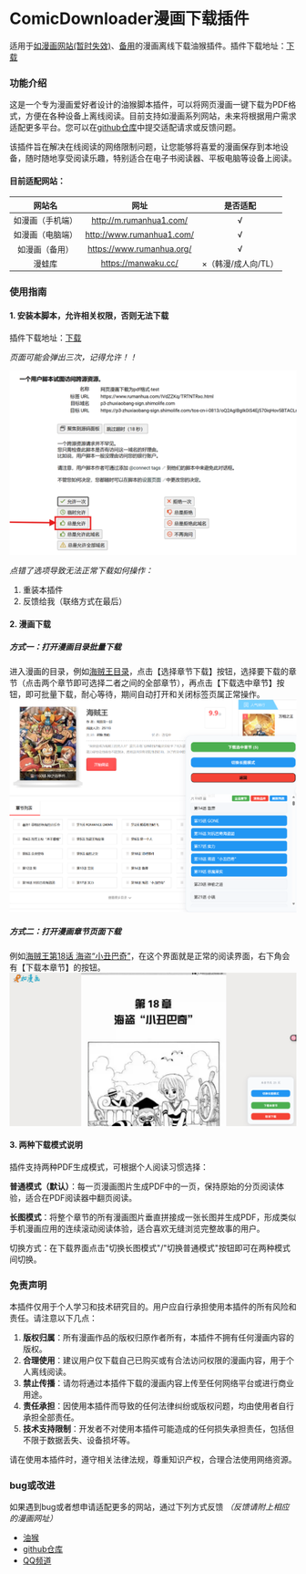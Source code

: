 # ComicDownloader漫画下载插件

适用于[如漫画网站(暂时失效)](http://www.rumanhua1.com/)、[备用](https://www.rumanhua.org/)的漫画离线下载油猴插件。插件下载地址：[下载](https://greasyfork.org/zh-CN/scripts/517511-%E7%BD%91%E9%A1%B5%E6%BC%AB%E7%94%BB%E4%B8%8B%E8%BD%BD%E4%B8%BApdf%E6%A0%BC%E5%BC%8F)

### 功能介绍

这是一个专为漫画爱好者设计的油猴脚本插件，可以将网页漫画一键下载为PDF格式，方便在各种设备上离线阅读。目前支持如漫画系列网站，未来将根据用户需求适配更多平台。您可以在[github仓库](https://github.com/duanmorningsir/ComicDownloader)中提交适配请求或反馈问题。

该插件旨在解决在线阅读的网络限制问题，让您能够将喜爱的漫画保存到本地设备，随时随地享受阅读乐趣，特别适合在电子书阅读器、平板电脑等设备上阅读。

#### 目前适配网站：

|      网站名      |           网址            |      是否适配       |
| :--------------: | :-----------------------: | :-----------------: |
| 如漫画（手机端） |  http://m.rumanhua1.com/  |          √          |
| 如漫画（电脑端） | http://www.rumanhua1.com/ |          √          |
|  如漫画（备用）  | https://www.rumanhua.org/ |          √          |
|      漫蛙库      |    https://manwaku.cc/    | ×（韩漫/成人向/TL） |

### 使用指南

#### 1. 安装本脚本，允许相关权限，否则无法下载
插件下载地址：[下载](https://greasyfork.org/zh-CN/scripts/517511-%E7%BD%91%E9%A1%B5%E6%BC%AB%E7%94%BB%E4%B8%8B%E8%BD%BD%E4%B8%BApdf%E6%A0%BC%E5%BC%8F)

*页面可能会弹出三次，记得允许！！*

![同意权限](image/README/权限设置.png)

*点错了选项导致无法正常下载如何操作：*

1. 重装本插件
2. 反馈给我（联络方式在最后）

#### 2. 漫画下载
##### 方式一：打开漫画目录批量下载
进入漫画的目录，例如[海贼王目录](https://www.rumanhua.org/news/500896)，点击【选择章节下载】按钮，选择要下载的章节（点击两个章节即可选择二者之间的全部章节），再点击【下载选中章节】按钮，即可批量下载，耐心等待，期间自动打开和关闭标签页属正常操作。
![批量下载](image/README/批量下载示例.png)

##### 方式二：打开漫画章节页面下载
例如[海贼王第18话 海盗“小丑巴奇”](https://www.rumanhua.org/show/xO7ABTK4ep.html)，在这个界面就是正常的阅读界面，右下角会有【下载本章节】的按钮。
![单章节下载](image/README/单章节下载.png)

#### 3. 两种下载模式说明

插件支持两种PDF生成模式，可根据个人阅读习惯选择：

**普通模式（默认）**：每一页漫画图片生成PDF中的一页，保持原始的分页阅读体验，适合在PDF阅读器中翻页阅读。

**长图模式**：将整个章节的所有漫画图片垂直拼接成一张长图并生成PDF，形成类似手机漫画应用的连续滚动阅读体验，适合喜欢无缝浏览完整故事的用户。

切换方式：在下载界面点击"切换长图模式"/"切换普通模式"按钮即可在两种模式间切换。

### 免责声明

本插件仅用于个人学习和技术研究目的。用户应自行承担使用本插件的所有风险和责任。请注意以下几点：

1. **版权归属**：所有漫画作品的版权归原作者所有，本插件不拥有任何漫画内容的版权。
2. **合理使用**：建议用户仅下载自己已购买或有合法访问权限的漫画内容，用于个人离线阅读。
3. **禁止传播**：请勿将通过本插件下载的漫画内容上传至任何网络平台或进行商业用途。
4. **责任承担**：因使用本插件而导致的任何法律纠纷或版权问题，均由使用者自行承担全部责任。
5. **技术支持限制**：开发者不对使用本插件可能造成的任何损失承担责任，包括但不限于数据丢失、设备损坏等。

请在使用本插件时，遵守相关法律法规，尊重知识产权，合理合法使用网络资源。

### bug或改进

如果遇到bug或者想申请适配更多的网站，通过下列方式反馈
*（反馈请附上相应的漫画网址）*

- [油猴](https://greasyfork.org/zh-CN/scripts/517511-%E7%BD%91%E9%A1%B5%E6%BC%AB%E7%94%BB%E4%B8%8B%E8%BD%BD%E4%B8%BApdf%E6%A0%BC%E5%BC%8F/feedback)
- [github仓库](https://github.com/duanmorningsir/ComicDownloader)
- [QQ频道](https://github.com/user-attachments/assets/e30d6270-8448-4c61-97f9-e3ff12b37cf2)